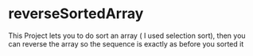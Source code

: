 # reverseSortedArray

This Project lets you to do sort an array ( I used selection sort), then you can reverse the array so the sequence is exactly as before you sorted it
